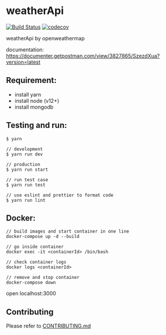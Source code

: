 # weatherApi

[![Build Status](https://travis-ci.com/yeukfei02/weatherApi.svg?branch=master)](https://travis-ci.com/yeukfei02/weatherApi)
[![codecov](https://codecov.io/gh/yeukfei02/weatherApi/branch/master/graph/badge.svg)](https://codecov.io/gh/yeukfei02/weatherApi)

weatherApi by openweathermap

documentation: https://documenter.getpostman.com/view/3827865/SzezdXua?version=latest

## Requirement:

- install yarn
- install node (v12+)
- install mongodb

## Testing and run:

```
$ yarn

// development
$ yarn run dev

// production
$ yarn run start

// run test case
$ yarn run test

// use eslint and prettier to format code
$ yarn run lint
```

## Docker:

```
// build images and start container in one line
docker-compose up -d --build

// go inside container
docker exec -it <containerId> /bin/bash

// check container logs
docker logs <containerId>

// remove and stop container
docker-compose down
```

open localhost:3000

## Contributing

Please refer to [CONTRIBUTING.md](https://github.com/yeukfei02/weatherApi/blob/master/CONTRIBUTING.md)
